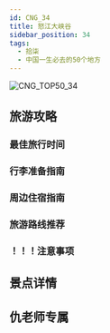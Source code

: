 ```yaml
---
id: CNG_34
title: 怒江大峡谷
sidebar_position: 34
tags:
  - 拾柒
  - 中国一生必去的50个地方
---
```

![CNG_TOP50_34](/img/love/CNG_TOP50/34.png)

## 旅游攻略

### 最佳旅行时间

### 行李准备指南

### 周边住宿指南

### 旅游路线推荐

### ！！！注意事项

## 景点详情

## 仇老师专属

